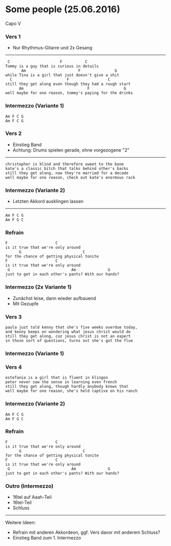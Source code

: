 Some people (25.06.2016)
========================

Capo V

### Vers 1

* Nur Rhythmus-Gitarre und 2x Gesang

---

	 C                      F          C
	Tommy is a guy that is curious in details
	       Am                       F               G
	while Tina is a girl that just doesn't give a shit
	  C                        F                 C
	still they get along even though they had a rough start
	      Am                            F               G
	well maybe for one reason, tommy's paying for the drinks


### Intermezzo (Variante 1)

	Am F C G
	Am F C G

### Vers 2

* Einstieg Band
* Achtung: Drums spielen gerade, ohne vorgezogene "2"

---

	christopher is blind and therefore sweet to the bone
	kate's a classic bitch that talks behind other's backs
	still they get along, now they're married for a decade
	well maybe for one reason, check out kate's enormous rack

### Intermezzo (Variante 2)

* Letzten Akkord ausklingen lassen

---

	Am F C G
	Am F G C

### Refrain

	F                     C
	is it true that we're only around
		  G                           C
	for the chance of getting physical tonite
	F                     C
	is it true that we're only around
	 G                           Am              G
	just to get in each other's pants? With our hands?

### Intermezzo (2x Variante 1)

* Zunächst leise, dann wieder aufbauend
* Mit Gezupfe

### Vers 3

	paula just told kenny that she's five weeks overdue today,
	and kenny keeps on wondering what jesus christ would do
	still they get along, coz jesus christ is not an expert
	in those sort of questions, turns out she's got the flue

### Intermezzo (Variante 1)

### Vers 4

	estefania is a girl that is fluent in klingon
	peter never saw the sense in learning even french
	still they get along, though hardly anybody knows that
	well maybe for one reason, she's held captive on his ranch

### Intermezzo (Variante 2)

	Am F C G
	Am F G C

### Refrain

	F                     C
	is it true that we're only around
		  G                           C
	for the chance of getting physical tonite
	F                     C
	is it true that we're only around
	 G                           Am              G
	just to get in each other's pants? With our hands?

### Outro (Intermezzo)

* 16tel auf Aaah-Teil
* 16tel-Teil
* Schluss

---

Weitere Ideen:

* Refrain mit anderen Akkordeon, ggf. Vers davor mit anderem Schluss?
* Einstieg Band zum 1. Intermezzo

